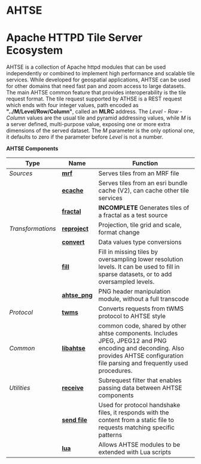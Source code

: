 # AHTSE
# Apache HTTPD Tile Server Ecosystem

AHTSE is a collection of Apache httpd modules that can be used independently or combined to implement high performance and scalable tile services. 
While developed for geospatial applications, AHTSE can be used for other domains that need fast pan and zoom access to large datasets.
The main AHTSE common feature that provides interoperability is the tile request format. The tile request supported by ATHSE is a REST request 
which ends with four integer values, path encoded as **"../M/Level/Row/Column"**, called an **MLRC** address.  The _Level - Row - Column_ 
values are the usual tile and pyramid addressing values, while _M_ is a server defined, multi-purpose value, exposing one or more extra dimensions 
of the served dataset. The _M_ parameter is the only optional one, it defaults to zero if the parameter before _Level_ is not a number.

**AHTSE Components**

|Type|Name|Function|
|-|-|-|
|*Sources*|**[mrf](https://github.com/lucianpls/mod_mrf)**|Serves tiles from an MRF file|
||**[ecache](https://github.com/lucianpls/mod_ecache)**|Serves tiles from an esri bundle cache (V2), can cache other tile services|
||**[fractal](https://github.com/lucianpls/mod_fractal_tiles)**|**INCOMPLETE** Generates tiles of a fractal as a test source|
|*Transformations*|**[reproject](https://github.com/lucianpls/mod_reproject)**|Projection, tile grid and scale, format change|
||**[convert](https://github.com/lucianpls/mod_convert)**|Data values type conversions|
||**[fill](https://github.com/lucianpls/mod_ahtse_fill)**|Fill in missing tiles by oversampling lower resolution levels. It can be used to fill in sparse datasets, or to add oversampled levels.|
||**[ahtse_png](https://github.com/lucianpls/mod_ahtse_png)**|PNG header manipulation module, without a full transcode|
|*Protocol*|**[twms](https://github.com/lucianpls/mod_twms)**|Converts requests from tWMS protocol to AHTSE style|
|*Common*|**[libahtse](https://github.com/lucianpls/libahtse)**|common code, shared by other ahtse components. Includes JPEG, JPEG12 and PNG encoding and deconding. Also provides AHTSE configuration file parsing and frequently used procedures.|
|*Utilities*|**[receive](https://github.com/lucianpls/mod_receive)**|Subrequest filter that enables passing data between AHTSE components|
||**[send file](https://github.com/lucianpls/mod_sfim)**|Used for protocol handshake files, it responds with the content from a static file to requests matching specific patterns|
||**[lua](https://github.com/lucianpls/mod_ahtse_lua)**|Allows AHTSE modules to be extended with Lua scripts|
